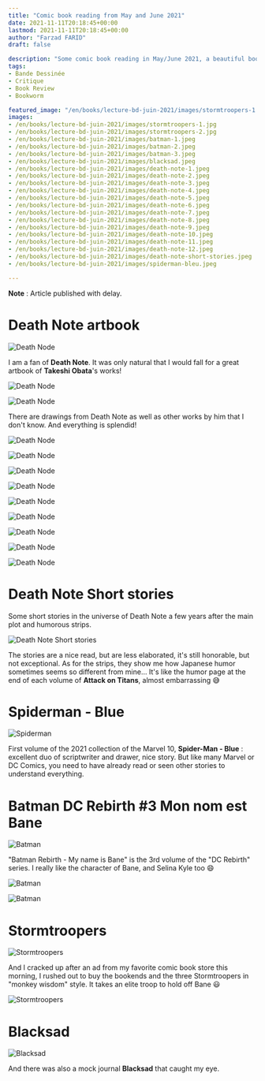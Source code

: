 ```yaml
---
title: "Comic book reading from May and June 2021"
date: 2021-11-11T20:18:45+00:00
lastmod: 2021-11-11T20:18:45+00:00
author: "Farzad FARID"
draft: false

description: "Some comic book reading in May/June 2021, a beautiful book by the author of Death Note and Stormtroopers!"
tags:
- Bande Dessinée
- Critique
- Book Review
- Bookworm

featured_image: "/en/books/lecture-bd-juin-2021/images/stormtroopers-1.jpg"
images:
- /en/books/lecture-bd-juin-2021/images/stormtroopers-1.jpg
- /en/books/lecture-bd-juin-2021/images/stormtroopers-2.jpg
- /en/books/lecture-bd-juin-2021/images/batman-1.jpeg
- /en/books/lecture-bd-juin-2021/images/batman-2.jpeg
- /en/books/lecture-bd-juin-2021/images/batman-3.jpeg
- /en/books/lecture-bd-juin-2021/images/blacksad.jpeg
- /en/books/lecture-bd-juin-2021/images/death-note-1.jpeg
- /en/books/lecture-bd-juin-2021/images/death-note-2.jpeg
- /en/books/lecture-bd-juin-2021/images/death-note-3.jpeg
- /en/books/lecture-bd-juin-2021/images/death-note-4.jpeg
- /en/books/lecture-bd-juin-2021/images/death-note-5.jpeg
- /en/books/lecture-bd-juin-2021/images/death-note-6.jpeg
- /en/books/lecture-bd-juin-2021/images/death-note-7.jpeg
- /en/books/lecture-bd-juin-2021/images/death-note-8.jpeg
- /en/books/lecture-bd-juin-2021/images/death-note-9.jpeg
- /en/books/lecture-bd-juin-2021/images/death-note-10.jpeg
- /en/books/lecture-bd-juin-2021/images/death-note-11.jpeg
- /en/books/lecture-bd-juin-2021/images/death-note-12.jpeg
- /en/books/lecture-bd-juin-2021/images/death-note-short-stories.jpeg
- /en/books/lecture-bd-juin-2021/images/spiderman-bleu.jpeg

---
```


**Note** : Article published with delay.

# Death Note artbook

![Death Node](images/death-note-1.jpeg)

I am a fan of **Death Note**. It was only natural that I would fall for a great artbook of **Takeshi Obata**'s works!

![Death Node](images/death-note-2.jpeg)

![Death Node](images/death-note-3.jpeg)

There are drawings from Death Note as well as other works by him that I don't know. And everything is splendid!

![Death Node](images/death-note-4.jpeg)

![Death Node](images/death-note-5.jpeg)

![Death Node](images/death-note-6.jpeg)

![Death Node](images/death-note-7.jpeg)

![Death Node](images/death-note-8.jpeg)

![Death Node](images/death-note-9.jpeg)

![Death Node](images/death-note-10.jpeg)

![Death Node](images/death-note-11.jpeg)

![Death Node](images/death-note-12.jpeg)

# Death Note Short stories

Some short stories in the universe of Death Note a few years after the main plot and humorous strips.

![Death Note Short stories](images/death-note-short-stories.jpg)

The stories are a nice read, but are less elaborated, it's still honorable, but not exceptional.
As for the strips, they show me how Japanese humor sometimes seems so different from mine…
It's like the humor page at the end of each volume of **Attack on Titans**, almost embarrassing :sweat_smile:

# Spiderman - Blue

![Spiderman](images/spiderman-bleu.jpeg)

First volume of the 2021 collection of the Marvel 10, **Spider-Man - Blue** : excellent duo of scriptwriter
and drawer, nice story. But like many Marvel or DC Comics, you need to have already read or seen other stories to understand everything.

# Batman DC Rebirth #3 Mon nom est Bane

![Batman](images/batman-1.jpg)

"Batman Rebirth - My name is Bane" is the 3rd volume of the "DC Rebirth" series.
I really like the character of Bane, and Selina Kyle too :smile:

![Batman](images/batman-2.jpg)

![Batman](images/batman-3.jpg)

# Stormtroopers

![Stormtroopers](images/stormtroopers-1.jpg)

And I cracked up after an ad from my favorite comic book store this morning, I rushed out to buy the bookends and the three Stormtroopers in "monkey wisdom" style. It takes an elite troop to hold off Bane :smiley:

![Stormtroopers](images/stormtroopers-2.jpg)

# Blacksad

![Blacksad](images/blacksad.jpg)

And there was also a mock journal **Blacksad** that caught my eye.
